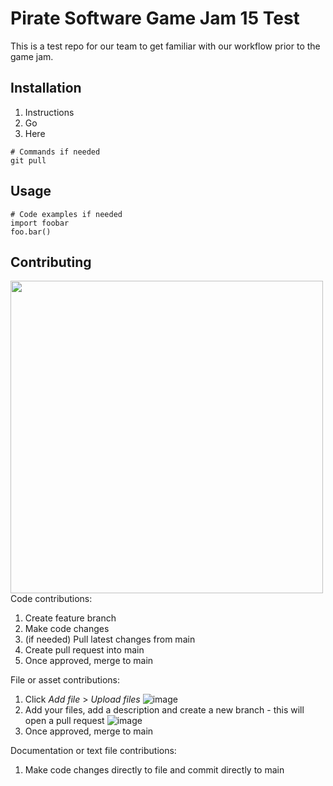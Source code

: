 # Pirate Software Game Jam 15 Test

This is a test repo for our team to get familiar with our workflow prior to the game jam.

## Installation

1. Instructions
2. Go
3. Here

```
# Commands if needed
git pull
```

## Usage

```gdscript
# Code examples if needed
import foobar
foo.bar()
```

## Contributing
<img src="https://miro.medium.com/v2/resize:fit:1400/format:webp/1*bFl2IXVT2xIRy8uOm7v4JA.png" width="500"/>
Code contributions:

1. Create feature branch
2. Make code changes
3. (if needed) Pull latest changes from main
4. Create pull request into main
5. Once approved, merge to main

File or asset contributions:
1. Click _Add file_ > _Upload files_
![image](https://github.com/slowstate/pirate-software-game-jam-15-test/assets/172807687/7da9bd90-7a1f-4e49-b5b8-f10f98b5d0cb)
2. Add your files, add a description and create a new branch - this will open a pull request
![image](https://github.com/slowstate/pirate-software-game-jam-15-test/assets/172807687/e624fc8c-34ea-40d2-b426-5a65ebd0ee5d)
3. Once approved, merge to main

Documentation or text file contributions:

1. Make code changes directly to file and commit directly to main
